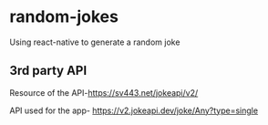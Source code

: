 # random-jokes
Using react-native to generate a random joke

## 3rd party API

Resource of the API-https://sv443.net/jokeapi/v2/ 

API used for the app- https://v2.jokeapi.dev/joke/Any?type=single
